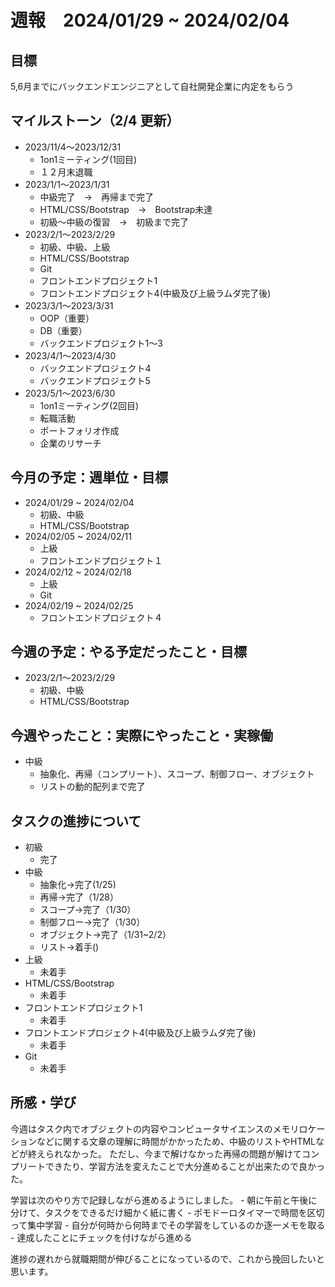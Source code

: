# 週報　2024/01/29 ~ 2024/02/04
## 目標
5,6月までにバックエンドエンジニアとして自社開発企業に内定をもらう

## マイルストーン（2/4 更新）
- 2023/11/4〜2023/12/31
    - 1on1ミーティング(1回目)
    - １２月末退職
- 2023/1/1〜2023/1/31
    - 中級完了　→　再帰まで完了
    - HTML/CSS/Bootstrap　→　Bootstrap未達
    - 初級〜中級の復習　→　初級まで完了
- 2023/2/1〜2023/2/29
    - 初級、中級、上級
    - HTML/CSS/Bootstrap
    - Git
    - フロントエンドプロジェクト1
    - フロントエンドプロジェクト4(中級及び上級ラムダ完了後)
- 2023/3/1〜2023/3/31
    - OOP（重要）
    - DB（重要）
    - バックエンドプロジェクト1〜3
- 2023/4/1〜2023/4/30
    - バックエンドプロジェクト4
    - バックエンドプロジェクト5
- 2023/5/1〜2023/6/30
    - 1on1ミーティング(2回目)
    - 転職活動
    - ポートフォリオ作成
    - 企業のリサーチ

## 今月の予定：週単位・目標
- 2024/01/29 ~ 2024/02/04
    - 初級、中級
    - HTML/CSS/Bootstrap
- 2024/02/05 ~ 2024/02/11
    - 上級
    - フロントエンドプロジェクト１
- 2024/02/12 ~ 2024/02/18
    - 上級
    - Git
- 2024/02/19 ~ 2024/02/25
    - フロントエンドプロジェクト４

## 今週の予定：やる予定だったこと・目標
- 2023/2/1〜2023/2/29
    - 初級、中級
    - HTML/CSS/Bootstrap

## 今週やったこと：実際にやったこと・実稼働
- 中級
    - 抽象化、再帰（コンプリート）、スコープ、制御フロー、オブジェクト
    - リストの動的配列まで完了

## タスクの進捗について
- 初級
    - 完了
- 中級
    - 抽象化→完了(1/25)
    - 再帰→完了（1/28）
    - スコープ→完了（1/30）
    - 制御フロー→完了（1/30）
    - オブジェクト→完了（1/31~2/2）
    - リスト→着手()
- 上級
    - 未着手
- HTML/CSS/Bootstrap
    - 未着手
- フロントエンドプロジェクト1
    - 未着手
- フロントエンドプロジェクト4(中級及び上級ラムダ完了後)
    - 未着手
- Git
    - 未着手
   
## 所感・学び
今週はタスク内でオブジェクトの内容やコンピュータサイエンスのメモリロケーションなどに関する文章の理解に時間がかかったため、中級のリストやHTMLなどが終えられなかった。
ただし、今まで解けなかった再帰の問題が解けてコンプリートできたり、学習方法を変えたことで大分進めることが出来たので良かった。

学習は次のやり方で記録しながら進めるようにしました。
    - 朝に午前と午後に分けて、タスクをできるだけ細かく紙に書く
    - ポモドーロタイマーで時間を区切って集中学習
    - 自分が何時から何時までその学習をしているのか逐一メモを取る
    - 達成したことにチェックを付けながら進める

進捗の遅れから就職期間が伸びることになっているので、これから挽回したいと思います。

